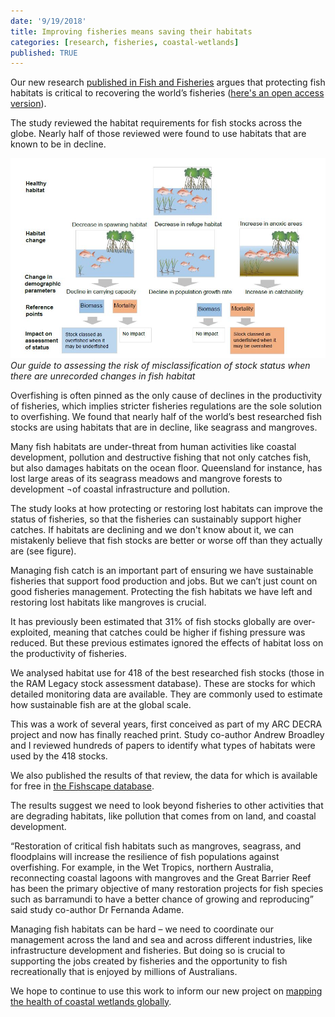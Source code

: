```yaml
---
date: '9/19/2018'
title: Improving fisheries means saving their habitats   
categories: [research, fisheries, coastal-wetlands]
published: TRUE
---
```


Our new research [published in Fish and Fisheries](https://onlinelibrary.wiley.com/doi/abs/10.1111/faf.12318) argues that protecting fish habitats is critical to recovering the world’s fisheries ([here's an open access version](https://www.biorxiv.org/content/early/2017/12/13/233478)).

The study reviewed the habitat requirements for fish stocks across the globe. Nearly half of those reviewed were found to use habitats that are known to be in decline.  

![](guide-to-habitat-assessment.JPG)  
*Our guide to assessing the risk of misclassification of stock status when there are unrecorded changes in fish habitat*

Overfishing is often pinned as the only cause of declines in the productivity of fisheries, which implies stricter fisheries regulations are the sole solution to overfishing. We found that nearly half of the world’s best researched fish stocks are using habitats that are in decline, like seagrass and mangroves.

Many fish habitats are under-threat from human activities like coastal development, pollution and destructive fishing that not only catches fish, but also damages habitats on the ocean floor. Queensland for instance, has lost large areas of its seagrass meadows and mangrove forests to development ¬of coastal infrastructure and pollution.

The study looks at how protecting or restoring lost habitats can improve the status of fisheries, so that the fisheries can sustainably support higher catches. If habitats are declining and we don't know about it, we can mistakenly believe that fish stocks are better or worse off than they actually are (see figure).  

Managing fish catch is an important part of ensuring we have sustainable fisheries that support food production and jobs. But we can’t just count on good fisheries management. Protecting the fish habitats we have left and restoring lost habitats like mangroves is crucial.

It has previously been estimated that 31% of fish stocks globally are over-exploited, meaning that catches could be higher if fishing pressure was reduced. But these previous estimates ignored the effects of habitat loss on the productivity of fisheries.

We analysed habitat use for 418 of the best researched fish stocks (those in the RAM Legacy stock assessment database). These are stocks for which detailed monitoring data are available. They are commonly used to estimate how sustainable fish are at the global scale.

This was a work of several years, first conceived as part of my ARC DECRA project and now has finally reached print. Study co-author Andrew Broadley and I reviewed hundreds of papers to identify what types of habitats were used by the 418 stocks.

We also published the results of that review, the data for which is available for free in [the Fishscape database](http://www.seascapemodels.org/fishscape/).

The results suggest we need to look beyond fisheries to other activities that are degrading habitats, like pollution that comes from on land, and coastal development.

“Restoration of critical fish habitats such as mangroves, seagrass, and floodplains will increase the resilience of fish populations against overfishing. For example, in the Wet Tropics, northern Australia, reconnecting coastal lagoons with mangroves and the Great Barrier Reef has been the primary objective of many restoration projects for fish species such as barramundi to have a better chance of growing and reproducing” said study co-author Dr Fernanda Adame.

Managing fish habitats can be hard – we need to coordinate our management across the land and sea and across different industries, like infrastructure development and fisheries. But doing so is crucial to supporting the jobs created by fisheries and the opportunity to fish recreationally that is enjoyed by millions of Australians.  

We hope to continue to use this work to inform our new project on [mapping the health of coastal wetlands globally](https://globalwetlandsproject.org/).
